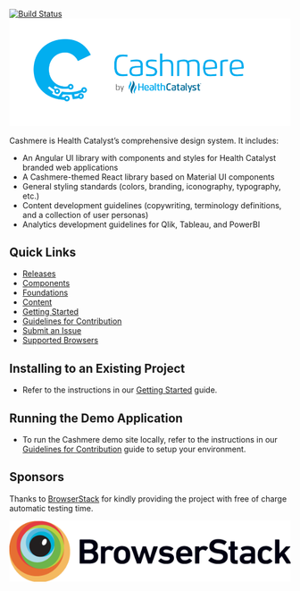 [![Build Status](https://dev.azure.com/healthcatalyst/CAP/_apis/build/status/HealthCatalyst.Fabric.Cashmere?branchName=refs%2Fpull%2F1701%2Fmerge)](https://dev.azure.com/healthcatalyst/CAP/_build/latest?definitionId=2105&branchName=refs%2Fpull%2F1701%2Fmerge)
![Cashmere Banner](https://raw.githubusercontent.com/HealthCatalyst/Fabric.Cashmere/master/CashmereBanner.png)

Cashmere is Health Catalyst’s comprehensive design system. It includes:
-   An Angular UI library with components and styles for Health Catalyst branded web applications
-   A Cashmere-themed React library based on Material UI components
-   General styling standards (colors, branding, iconography, typography, etc.)
-   Content development guidelines (copywriting, terminology definitions, and a collection of user personas)
-   Analytics development guidelines for Qlik, Tableau, and PowerBI

## Quick Links

-   [Releases](https://github.com/HealthCatalyst/Fabric.Cashmere/releases)
-   [Components](http://cashmere.healthcatalyst.net/web/components)
-   [Foundations](http://cashmere.healthcatalyst.net/foundations)
-   [Content](http://cashmere.healthcatalyst.net/content)
-   [Getting Started](http://cashmere.healthcatalyst.net/web/guides/getting-started)
-   [Guidelines for Contribution](http://cashmere.healthcatalyst.net/web/guides/contribution-guide)
-   [Submit an Issue](http://cashmere.healthcatalyst.net/web/guides/submit-an-issue)
-   [Supported Browsers](http://cashmere.healthcatalyst.net/web/guides/supported-browsers)

## Installing to an Existing Project

-   Refer to the instructions in our [Getting Started](http://cashmere.healthcatalyst.net/web/guides/getting-started) guide.

## Running the Demo Application

-   To run the Cashmere demo site locally, refer to the instructions in our [Guidelines for Contribution](http://cashmere.healthcatalyst.net/web/guides/contribution-guide) guide to setup your environment.

## Sponsors

Thanks to [BrowserStack](http://www.browserstack.com) for kindly providing the project with free of charge automatic testing time.

![BrowserStack](https://raw.githubusercontent.com/HealthCatalyst/Fabric.Cashmere/master/Browserstack-logo@2x.png)
